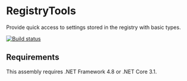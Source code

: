 # RegistryTools
Provide quick access to settings stored in the registry with basic types.

[![Build status](https://ci.appveyor.com/api/projects/status/e0wu3bi7jf0wby5i?svg=true)](https://ci.appveyor.com/project/dlebansais/registrytools)

## Requirements

This assembly requires .NET Framework 4.8 or .NET Core 3.1.
 
